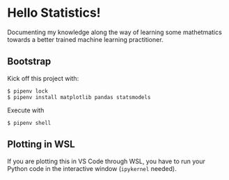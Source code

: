 # Hello Statistics! 

Documenting my knowledge along the way of learning some mathetmatics towards a better trained machine learning practitioner.

## Bootstrap

Kick off this project with:

    $ pipenv lock
    $ pipenv install matplotlib pandas statsmodels

Execute with 

    $ pipenv shell

## Plotting in WSL

If you are plotting this in VS Code through WSL, you have to run your Python code in the interactive window (`ipykernel` needed).
